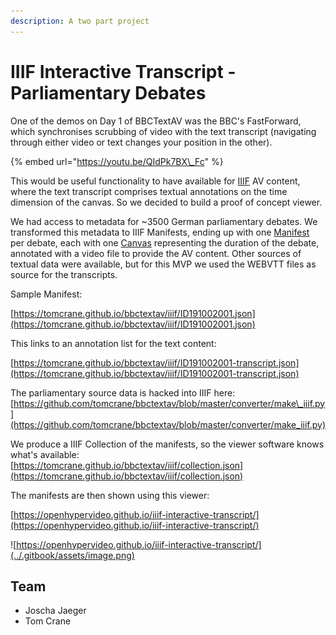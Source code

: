 ```yaml
---
description: A two part project
---
```


# IIIF Interactive Transcript - Parliamentary Debates

One of the demos on Day 1 of BBCTextAV was the BBC's FastForward, which synchronises scrubbing of video with the text transcript \(navigating through either video or text changes your position in the other\).

{% embed url="https://youtu.be/QIdPk7BX\_Fc" %}

This would be useful functionality to have available for [IIIF](https://iiif.io/api/presentation/3.0/) AV content, where the text transcript comprises textual annotations on the time dimension of the canvas. So we decided to build a proof of concept viewer. 

We had access to metadata for ~3500 German parliamentary debates. We transformed this metadata to IIIF Manifests, ending up with one [Manifest](https://iiif.io/api/presentation/3.0/#52-manifest) per debate, each with one [Canvas](https://iiif.io/api/presentation/3.0/#53-canvas) representing the duration of the debate, annotated with a video file to provide the AV content. Other sources of textual data were available, but for this MVP we used the WEBVTT files as source for the transcripts. 

Sample Manifest:

[https://tomcrane.github.io/bbctextav/iiif/ID191002001.json](https://tomcrane.github.io/bbctextav/iiif/ID191002001.json)

This links to an annotation list for the text content:

[https://tomcrane.github.io/bbctextav/iiif/ID191002001-transcript.json](https://tomcrane.github.io/bbctextav/iiif/ID191002001-transcript.json)

The parliamentary source data is hacked into IIIF here: [https://github.com/tomcrane/bbctextav/blob/master/converter/make\_iiif.py](https://github.com/tomcrane/bbctextav/blob/master/converter/make_iiif.py)

We produce a IIIF Collection of the manifests, so the viewer software knows what's available:  
[https://tomcrane.github.io/bbctextav/iiif/collection.json](https://tomcrane.github.io/bbctextav/iiif/collection.json)

The manifests are then shown using this viewer:

[https://openhypervideo.github.io/iiif-interactive-transcript/](https://openhypervideo.github.io/iiif-interactive-transcript/) 

![https://openhypervideo.github.io/iiif-interactive-transcript/](../.gitbook/assets/image.png)



## **Team**

* Joscha Jaeger
* Tom Crane

